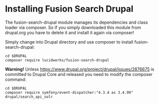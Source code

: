 Installing Fusion Search Drupal
===============================

The fusion-search-drupal module manages its dependencies and class loader via
composer. So if you simply downloaded this module from drupal.org you have to
delete it and install it again via composer!

Simply change into Drupal directory and use composer to install fusion-search-drupal:

```
cd $DRUPAL
composer require lucidworks/fusion-search-drupal
```

**Warning!** Unless https://www.drupal.org/project/drupal/issues/2876675 is
committed to Drupal Core and released you need to modify the composer command:

```
cd $DRUPAL
composer require symfony/event-dispatcher:"4.3.4 as 3.4.99" drupal/search_api_solr
```
